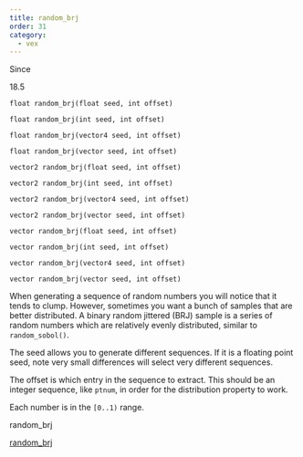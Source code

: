 ```yaml
---
title: random_brj
order: 31
category:
  - vex
---
```


Since

18.5

`float random_brj(float seed, int offset)`

`float random_brj(int seed, int offset)`

`float random_brj(vector4 seed, int offset)`

`float random_brj(vector seed, int offset)`

`vector2 random_brj(float seed, int offset)`

`vector2 random_brj(int seed, int offset)`

`vector2 random_brj(vector4 seed, int offset)`

`vector2 random_brj(vector seed, int offset)`

`vector random_brj(float seed, int offset)`

`vector random_brj(int seed, int offset)`

`vector random_brj(vector4 seed, int offset)`

`vector random_brj(vector seed, int offset)`

When generating a sequence of random numbers you will notice that it tends to
clump. However, sometimes you want a bunch of samples that are better distributed. A binary random jittered (BRJ) sample is a series of random numbers which are relatively evenly distributed, similar to `random_sobol()`.

The seed allows you to generate different sequences. If it is a floating point seed, note very small differences will select very different sequences.

The offset is which entry in the sequence to extract. This should be an integer sequence, like `ptnum`, in order for the distribution property to work.

Each number is in the `[0..1)` range.

random_brj

[random_brj](random_brj.html)
